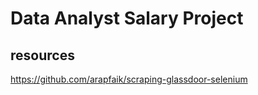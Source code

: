 # Data Analyst Salary Project

## resources
https://github.com/arapfaik/scraping-glassdoor-selenium
